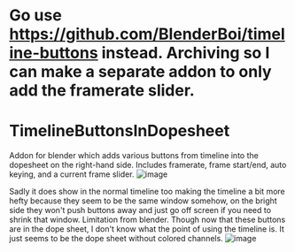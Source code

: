 # Go use https://github.com/BlenderBoi/timeline-buttons instead. Archiving so I can make a separate addon to only add the framerate slider.

# TimelineButtonsInDopesheet
Addon for blender which adds various buttons from timeline into the dopesheet on the right-hand side.
Includes framerate, frame start/end, auto keying, and a current frame slider.
![image](https://github.com/user-attachments/assets/88c1e478-8c8e-4696-baa8-ae6085abe0bf)


Sadly it does show in the normal timeline too making the timeline a bit more hefty because they seem to be the same window somehow, on the bright side they won't push buttons away and just go off screen if you need to shrink that window.
Limitation from blender. Though now that these buttons are in the dope sheet, I don't know what the point of using the timeline is. It just seems to be the dope sheet without colored channels.
![image](https://github.com/user-attachments/assets/4d163ccf-44e4-4bfe-afc1-57991392d6be)
